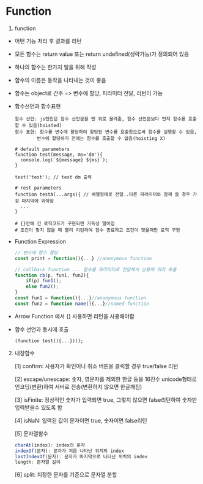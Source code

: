 # Function

1. function

- 어떤 기능 처리 후 결과를 리턴

- 모든 함수는 return value 또는 return undefined(생략가능)가 정의되어 있음

- 하나의 함수는 한가지 일을 위해 작성

- 함수의 이름은 동작을 나타내는 것이 좋음

- 함수는 object로 간주 => 변수에 할당, 파라미터 전달, 리턴이 가능

- 함수선언과 함수표현

  ```
  함수 선언: js엔진은 함수 선언문을 맨 위로 올려줌, 함수 선언문보다 먼저 함수를 호출할 수 있음(hoisted)
  함수 표현: 함수를 변수에 할당하여 할당된 변수를 호출함으로써 함수를 실행할 수 있음,
  		  변수에 할당하기 전에는 함수를 호출할 수 없음(hoisting X)
  
  # default parameters
  function test(message, ms='dm'){
  	console.log(`${message} ${ms}`);
  }
  
  test('test'); // test dm 출력
  
  # rest parameters
  function testA(...args){ // 배열형태로 전달..다른 파라미터와 함께 쓸 경우 가장 마지막에 와야함
  	...
  }
  
  # {}안에 긴 로직코드가 구현되면 가독성 떨어짐
  # 조건이 맞지 않을 때 빨리 리턴하여 함수 종료하고 조건이 맞을때만 로직 구현
  ```

- Function Expression

  ```javascript
  // 변수에 함수 할당
  const print = function(){...} //anonymous function
  
  // callback function ... 함수를 파라미터로 전달해서 상황에 따라 호출
  function cb(p, fun1, fun2){
      if(p) fun1();
      else fun2();
  }
  const fun1 = function(){...}//anonymous function
  const fun2 = function name(){...}//named function
  ```

- Arrow Function 에서 {} 사용하면 리턴을 사용해야함


- 함수 선언과 동시에 호출

  ```javasc
  (function test(){...})();
  ```



2. 내장함수

   [1] confirm: 사용자가 확인이나 취소 버튼을 클릭할 경우 true/false 리턴

   [2] escape/unescape: 숫자, 영문자를 제외한 한글 등을 16진수 unicode형태로 인코딩(변환)하여 서버로 전송(변환하지 않으면 한글깨짐)

   [3] isFinite: 정상적인 숫자가 입력되면 true, 그렇지 않으면 false리턴하여 숫자만 입력받을수 있도록 함

   [4] isNaN: 입력된 값이 문자이면 true, 숫자이면 false리턴

   [5] 문자열함수

   ```javascript
   charAt(index): index의 문자
   indexOf(문자): 문자가 처음 나타난 위치의 index
   lastIndexOf(문자): 문자가 마지막으로 나타난 위치의 index
   length: 문자열 길이
   ```

   [6] split: 지정한 문자를 기준으로 문자열 분할

   